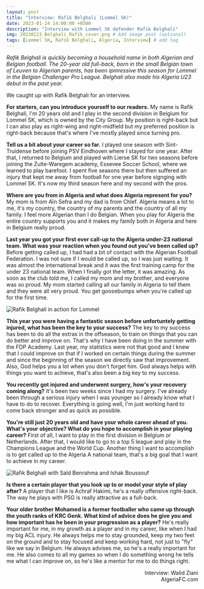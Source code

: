 ```yaml
---
layout: post
title: "Interview: Rafik Belghali (Lommel SK)"
date: 2023-01-24 14:00:00 +0500
description: "Interview with Lommel SK defender Rafik Belghali"
img: 20230123_Belghali_Rafik_cover.png # Add image post (optional)
tags: [Lommel SK, Rafik Belghali, Algeria, Interview] # add tag
---
```

*Rafik Belghali is quickly becoming a household name in both Algerian and Belgian football. The 20-year old full-back, born in the small Belgian town of Leuven to Algerian parents, has been ipmressive this season for Lommel in the Belgian Challenger Pro League. Belghali also made his Algeria U23 debut in the past year.*

We caught up with Rafik Belghali for an interview.

**For starters, can you introduce yourself to our readers.**
My name is Rafik Belghali, I'm 20 years old and I play in the second division in Belgium for Lommel SK, which is owned by the City Group. My position is right-back but I can also play as right-wing and right-midfield but my preferred position is right-back because that's where I've mostly played since turning pro.

**Tell us a bit about your career so far.**
I played one season with Sint-Truidense before joining PSV Eindhoven where I stayed for one year. After that, I returned to Belgium and played with Lierse SK for two seasons before joining the Zulte-Waregem academy, Essevee Soccer School, where we learned to play barefoot. I spent five seasons there but then suffered an injury that kept me away from football for one year before signging with Lommel SK. It's now my third season here and my second with the pros. 

**Where are you from in Algeria and what does Algeria represent for you?**
My mom is from Aïn Sefra and my dad is from Chlef. Algeria means a lot to me, it's my country, the country of my parents and the country of all my family. I feel more Algerian than I do Belgian. When you play for Algeria the entire country supports you and it makes my family both in Algeria and here in Belgium really proud.

**Last year you got your first ever call-up to the Algeria under-23 national team. What was your reaction when you found out you've been called up?**
Before getting called up, I had had a bit of contact with the Algerian Football Federation. I was not sure if I would be called up, so I was just waiting. It was almost the international break and it was the first training camp for the under 23 national team. When I finally got the letter, it was amazing. As soon as the club told me, I called my mom and my brother, and everyone was so proud. My mom started calling all our family in Algeria to tell them and they were all very proud. You get goosebumps when you're called up for the first time.

![Rafik Belghali in action for Lommel]({{site.baseurl}}/assets/img/20230123_Belghali_Rafik_1.png)

**This year you were having a fantastic season before unfortuntely getting injured, what has been the key to your success?**
The key to my success has been to do all the extras in the offseason, to train on things that you can do better and improve on. That's why I have been doing in the summer with the FDP Academy. Last year, my statistics were not that good and I knew that I could improve on that if I worked on certain things during the summer and since the beginning of the season we directly saw that improvement. Also, God helps you a lot when you don't forget him. God always helps with things you want to achieve, that's also been a big key to my success.

**You recently got injured and underwent surgery, how's your recovery coming along?**
It's been two weeks since I had my surgery. I've already been through a serious injury when I was younger so I already know what I have to do to recover. Everything is going well, I'm just working hard to come back stronger and as quick as possible.

**You're still just 20 years old and have your whole career ahead of you. What's your objective? What do you hope to accomplish in your playing career?**
First of all, I want to play in the first division in Belgium or Netherlands. After that, I would like to go to a top 5 league and play in the Champions League and the World Cup. Another thing I want to accomplish is to get called up to the Algeria A national team, that's a big goal that I want to achieve in my career.

![Rafik Belghali with Saïd Benrahma and Ishak Boussouf]({{site.baseurl}}/assets/img/20230123_Belghali_Rafik_2.png)

**Is there a certain player that you look up to or model your style of play after?**
A player that I like is Achraf Hakimi, he's a really offensive right-back. The way he plays with PSG is really attractive as a full-back. 

**Your older brother Mohamed is a former footballer who came up through the youth ranks of KRC Genk. What kind of advice does he give you and how important has he been in your progression as a player?**
He's really important for me, in my growth as a player and in my career, like when I had my big ACL injury. He always helps me to stay grounded, keep my two feet on the ground and to stay focused and keep working hard, not just to "fly" like we say in Belgium. He always advises me, so he's a really important for me. He also comes to all my games so when I do something wrong he tells me what I can improve on, so he's like a mentor for me to do things right.

<p style="text-align:right">Interview: Walid Ziani<br>AlgeriaFC.com</p>
